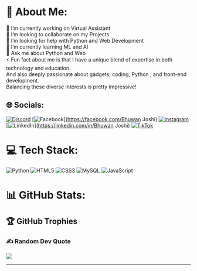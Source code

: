 # 💫 About Me:
🔭 I’m currently working on Virtual Assistant <br>👯 I’m looking to collaborate on my Projects<br>🤝 I’m looking for help with Python and Web Development<br>🌱 I’m currently learning ML and AI <br>💬 Ask me about Python and Web <br>⚡ Fun fact about me is that I have a unique blend of expertise in both technology and education.<br>And also deeply passionate about gadgets, coding, Python , and front-end development.<br> Balancing these diverse interests is pretty impressive!


## 🌐 Socials:
[![Discord](https://img.shields.io/badge/Discord-%237289DA.svg?logo=discord&logoColor=white)](https://discord.gg/https://discord.gg/dAxnbqYeJs) [![Facebook](https://img.shields.io/badge/Facebook-%231877F2.svg?logo=Facebook&logoColor=white)](https://facebook.com/Bhuwan Joshi) [![Instagram](https://img.shields.io/badge/Instagram-%23E4405F.svg?logo=Instagram&logoColor=white)](https://instagram.com/soulxlegend) [![LinkedIn](https://img.shields.io/badge/LinkedIn-%230077B5.svg?logo=linkedin&logoColor=white)](https://linkedin.com/in/Bhuwan Joshi) [![TikTok](https://img.shields.io/badge/TikTok-%23000000.svg?logo=TikTok&logoColor=white)](https://tiktok.com/@Soulxlegend) 

# 💻 Tech Stack:
![Python](https://img.shields.io/badge/python-3670A0?style=for-the-badge&logo=python&logoColor=ffdd54) ![HTML5](https://img.shields.io/badge/html5-%23E34F26.svg?style=for-the-badge&logo=html5&logoColor=white) ![CSS3](https://img.shields.io/badge/css3-%231572B6.svg?style=for-the-badge&logo=css3&logoColor=white) ![MySQL](https://img.shields.io/badge/mysql-4479A1.svg?style=for-the-badge&logo=mysql&logoColor=white) ![JavaScript](https://img.shields.io/badge/javascript-%23323330.svg?style=for-the-badge&logo=javascript&logoColor=%23F7DF1E)
# 📊 GitHub Stats:


## 🏆 GitHub Trophies


### ✍️ Random Dev Quote
![](https://quotes-github-readme.vercel.app/api?type=horizontal&theme=radical)

---


<!-- Proudly created with GPRM ( https://gprm.itsvg.in ) -->
